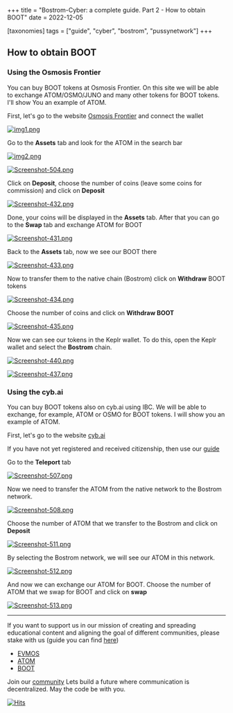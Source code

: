 +++
title = "Bostrom-Cyber: a complete guide. Part 2 - How to obtain BOOT"
date = 2022-12-05

[taxonomies]
tags = ["guide", "cyber", "bostrom", "pussynetwork"]
+++

## How to obtain BOOT ##

### Using the Osmosis Frontier ###

You can buy BOOT tokens at Osmosis Frontier. On this site we will be able to exchange ATOM/OSMO/JUNO and many other tokens for BOOT tokens. I'll show You an example of ATOM.

First, let's go to the website [Osmosis Frontier](https://frontier.osmosis.zone/) and connect the wallet

[![img1.png](https://i.postimg.cc/tC1FTgKF/img1.png)](https://postimg.cc/rKkDZqFp)

<!-- more -->

Go to the **Assets** tab and look for the ATOM in the search bar

[![img2.png](https://i.postimg.cc/CLWkfg0X/img2.png)](https://postimg.cc/4mQmrjmQ)

[![Screenshot-504.png](https://i.postimg.cc/y6M71Kwh/Screenshot-504.png)](https://postimg.cc/grHCsCcr)

Click on **Deposit**, choose the number of coins (leave some coins for commission) and click on **Deposit**

[![Screenshot-432.png](https://i.postimg.cc/8P4XyBBF/Screenshot-432.png)](https://postimg.cc/SJXGR9Pq)

Done, your coins will be displayed in the **Assets** tab. After that you can go to the **Swap** tab and exchange ATOM for BOOT

[![Screenshot-431.png](https://i.postimg.cc/nL4DkTBg/Screenshot-431.png)](https://postimg.cc/hJGv4LC1)

Back to the **Assets** tab, now we see our BOOT there

[![Screenshot-433.png](https://i.postimg.cc/WzkjGYJJ/Screenshot-433.png)](https://postimg.cc/vxbpMzhQ)

Now to transfer them to the native chain (Bostrom) click on **Withdraw** BOOT tokens

[![Screenshot-434.png](https://i.postimg.cc/tJk0N04J/Screenshot-434.png)](https://postimg.cc/dZhSJxdc)

Choose the number of coins and click on **Withdraw BOOT**

[![Screenshot-435.png](https://i.postimg.cc/fbmrv4Hs/Screenshot-435.png)](https://postimg.cc/NyGDgnqC)

Now we can see our tokens in the Keplr wallet. To do this, open the Keplr wallet and select the **Bostrom** chain.

[![Screenshot-440.png](https://i.postimg.cc/X7Bc5f1S/Screenshot-440.png)](https://postimg.cc/561CdCMn)

[![Screenshot-437.png](https://i.postimg.cc/HLYy6XzL/Screenshot-437.png)](https://postimg.cc/JsF0ny9w)

### Using the cyb.ai ###

You can buy BOOT tokens also on cyb.ai using IBC. We will be able to exchange, for example, ATOM or OSMO for BOOT tokens. I will show you an example of ATOM.

First, let's go to the website [cyb.ai](https://cyb.ai/)

If you have not yet registered and received citizenship, then use our [guide](site.com)

Go to the **Teleport** tab

[![Screenshot-507.png](https://i.postimg.cc/XJznTZ96/Screenshot-507.png)](https://postimg.cc/mz7x9gdm)

Now we need to transfer the ATOM from the native network to the Bostrom network.

[![Screenshot-508.png](https://i.postimg.cc/1t5jDJny/Screenshot-508.png)](https://postimg.cc/bGWgh095)

Choose the number of ATOM that we transfer to the Bostrom and click on **Deposit**

[![Screenshot-511.png](https://i.postimg.cc/3N3mkcdZ/Screenshot-511.png)](https://postimg.cc/xJFc7gGk)

By selecting the Bostrom network, we will see our ATOM in this network.

[![Screenshot-512.png](https://i.postimg.cc/MphSzkFg/Screenshot-512.png)](https://postimg.cc/JscgQFmQ)

And now we can exchange our ATOM for BOOT. Choose the number of ATOM that we swap for BOOT and click on **swap**

[![Screenshot-513.png](https://i.postimg.cc/Fz34fTkD/Screenshot-513.png)](https://postimg.cc/dZsXpmBy)


------------------------------------------------------------------------------------------------------------------------------------------------------------------
If you want to support us in our mission of creating and spreading educational content and aligning the goal of different communities, please stake with us (guide you can find [here](https://www.citizencosmos.space/staking)) 
- [EVMOS](https://wallet.keplr.app/chains/evmos?modal=validator&chain=evmos_9001-2&validator_address=evmosvaloper1mtwvpdd57gpkyejd566s24afr9zm5ryq8gwpvj) 
- [ATOM](https://wallet.keplr.app/chains/cosmos-hub?modal=validator&chain=cosmoshub-4&validator_address=cosmosvaloper1e859xaue4k2jzqw20cv6l7p3tmc378pc3k8g2u) 
- [BOOT](https://wallet.keplr.app/chains/bostrom?modal=validator&chain=bostrom&validator_address=bostromvaloper1f7nx65pmayfenpfwzwaamwas4ygmvalqj6dz5r)

Join our [community](https://discord.gg/kJaG3EucCX) Lets build a future where communication is decentralized. May the code be with you. 

[![Hits](https://hits.seeyoufarm.com/api/count/incr/badge.svg?url=https%3A%2F%2Fcitizen-cosmos.github.io%2Fnew-citizen-blog%2Fcyber-bostrom-how-to-obtain.html&count_bg=%2379C83D&title_bg=%23555555&icon=&icon_color=%23E7E7E7&title=hits&edge_flat=false)](https://hits.seeyoufarm.com)

